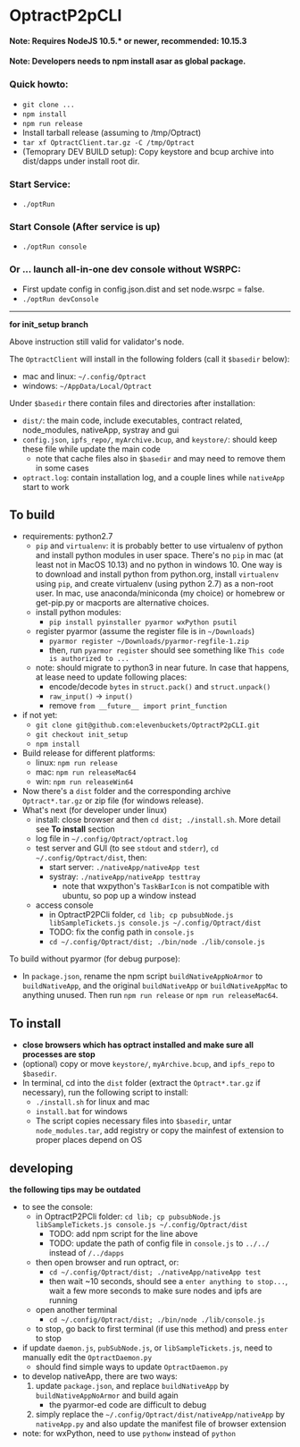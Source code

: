 # OptractP2pCLI 
#### Note: Requires NodeJS 10.5.* or newer, recommended: 10.15.3
#### Note: Developers needs to npm install asar as global package.

### Quick howto:
- `git clone ...`
- `npm install `
- `npm run release `
- Install tarball release (assuming to /tmp/Optract)
- `tar xf OptractClient.tar.gz -C /tmp/Optract `
- (Temoprary DEV BUILD setup): Copy keystore and bcup archive into dist/dapps under install root dir.

### Start Service:
- `./optRun `

### Start Console (After service is up)
- `./optRun console` 

### Or ... launch all-in-one dev console without WSRPC:
- First update config in config.json.dist and set node.wsrpc = false.
- `./optRun devConsole`


----

**for init_setup branch**

Above instruction still valid for validator's node.

The `OptractClient` will install in the following folders (call it `$basedir` below):

- mac and linux: `~/.config/Optract`
- windows: `~/AppData/Local/Optract`

Under `$basedir` there contain files and directories after installation:
- `dist/`: the main code, include executables, contract related, node_modules, nativeApp, systray
  and gui
- `config.json`, `ipfs_repo/`, `myArchive.bcup`, and `keystore/`: should keep these file while
  update the main code
    - note that cache files also in `$basedir` and may need to remove them in some cases
- `optract.log`: contain installation log, and a couple lines while `nativeApp` start to work

## To build
- requirements: python2.7
    - `pip` and `virtualenv`: it is probably better to use virtualenv of python and install python
      modules in user space.  There's no `pip` in mac (at least not in MacOS 10.13) and no python
      in windows 10. One way is to download and install python from python.org, install `virtualenv`
      using `pip`, and create virtualenv (using python 2.7) as a non-root user. In mac, use
      anaconda/miniconda (my choice) or homebrew or get-pip.py or macports are alternative choices.
    - install python modules:
        - `pip install pyinstaller pyarmor wxPython psutil`
    - register pyarmor (assume the register file is in `~/Downloads`)
        - `pyarmor register ~/Downloads/pyarmor-regfile-1.zip`
        - then, run `pyarmor register` should see something like `This code is authorized to ...`
    - note: should migrate to python3 in near future. In case that happens, at lease need to
      update following places:
        - encode/decode `bytes` in `struct.pack()` and `struct.unpack()`
        - `raw_input()` -> `input()`
        - remove `from __future__ import print_function`
- if not yet:
    - `git clone git@github.com:elevenbuckets/OptractP2pCLI.git` 
    - `git checkout init_setup`
    - `npm install`
- Build release for different platforms:
    - linux: `npm run release`
    - mac: `npm run releaseMac64`
    - win: `npm run releaseWin64`
- Now there's a `dist` folder and the corresponding archive `Optract*.tar.gz` or zip file (for
  windows release). 
- What's next (for developer under linux)
    - install: close browser and then `cd dist; ./install.sh`. More detail see **To install**
      section
    - log file in `~/.config/Optract/optract.log`
    - test server and GUI (to see `stdout` and `stderr`), `cd ~/.config/Optract/dist`, then:
        - start server: `./nativeApp/nativeApp test`
        - systray: `./nativeApp/nativeApp testtray`
            - note that wxpython's `TaskBarIcon` is not compatible with ubuntu, so pop up a window
              instead
    - access console
        - in OptractP2PCli folder, `cd lib; cp pubsubNode.js libSampleTickets.js console.js ~/.config/Optract/dist`
        - TODO: fix the config path in `console.js`
        - `cd ~/.config/Optract/dist; ./bin/node ./lib/console.js` 

To build without pyarmor (for debug purpose):
- In `package.json`, rename the npm script `buildNativeAppNoArmor` to `buildNativeApp`, and the
  original `buildNativeApp` or `buildNativeAppMac` to anything unused. Then run
  `npm run release` or `npm run releaseMac64`.

## To install
- **close browsers which has optract installed and make sure all processes are stop**
- (optional) copy or move `keystore/`, `myArchive.bcup`, and `ipfs_repo` to `$basedir`.
- In terminal, cd into the `dist` folder (extract the `Optract*.tar.gz` if necessary), run the 
  following script to install:
    - `./install.sh` for linux and mac
    - `install.bat` for windows
    - The script copies necessary files into `$basedir`, untar `node_modules.tar`, add registry
      or copy the mainfest of extension to proper places depend on OS

## developing
**the following tips may be outdated**
* to see the console:
    - in OptractP2PCli folder: `cd lib; cp pubsubNode.js libSampleTickets.js console.js ~/.config/Optract/dist`
        - TODO: add npm script for the line above
        - TODO: update the path of config file in `console.js` to `../../` instead of `/../dapps`
    - then open browser and run optract, or:
        - `cd ~/.config/Optract/dist; ./nativeApp/nativeApp test`
        - then wait ~10 seconds, should see a `enter anything to stop...`, wait a few more 
          seconds to make sure nodes and ipfs are running
    - open another terminal
        - `cd ~/.config/Optract/dist; ./bin/node ./lib/console.js`
    - to stop, go back to first terminal (if use this method) and press `enter` to stop
* if update `daemon.js`, `pubSubNode.js`, or `libSampleTickets.js`, need to manually edit the `OptractDaemon.py`
    - should find simple ways to update `OptractDaemon.py`
* to develop nativeApp, there are two ways:
    1. update `package.json`, and replace `buildNativeApp` by `buildNativeAppNoArmor` and build again
        - the pyarmor-ed code are difficult to debug
    2. simply replace the `~/.config/Optract/dist/nativeApp/nativeApp` by `nativeApp.py` and
       also update the manifest file of browser extension
* note: for wxPython, need to use `pythonw` instead of `python`
